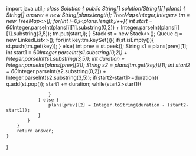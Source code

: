import java.util.*;
class Solution {
    public String[] solution(String[][] plans) {
        String[] answer = new String[plans.length];
        TreeMap<Integer,Integer> tm = new TreeMap<>();
        for(int i=0;i<plans.length;i++){
            int start = 60*Integer.parseInt(plans[i][1].substring(0,2)) + Integer.parseInt(plans[i][1].substring(3,5));
            tm.put(start,i);
        }
        Stack<Integer> st = new Stack<>();
        Queue<Integer> q = new LinkedList<>();
        for(int key:tm.keySet()){
            if(st.isEmpty()){
                st.push(tm.get(key));
            } else{
                int prev = st.peek();
                String s1 = plans[prev][1];
                int start1 = 60*Integer.parseInt(s1.substring(0,2)) + Integer.parseInt(s1.substring(3,5));
                int duration = Integer.parseInt(plans[prev][2]);
                String s2 = plans[tm.get(key)][1];
                int start2 = 60*Integer.parseInt(s2.substring(0,2)) + Integer.parseInt(s2.substring(3,5));
                if(start2-start1>=duration){
                    q.add(st.pop());
                    start1 += duration;
                    while(start2>start1){
                        
                    }
                } else {
                    plans[prev][2] = Integer.toString(duration - (start2-start1));
                }
            }
        }
        return answer;
    }
}